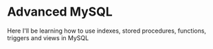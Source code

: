 # Advanced MySQL
Here I'll  be learning how to use indexes, stored procedures, functions, triggers and views in MySQL
